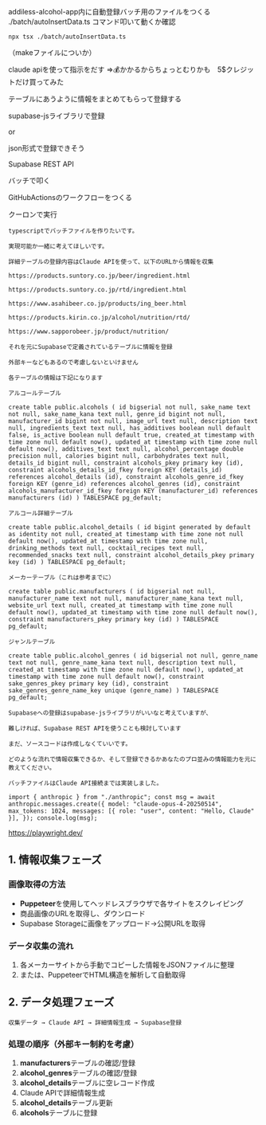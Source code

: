 addiless-alcohol-app内に自動登録バッチ用のファイルをつくる
./batch/autoInsertData.ts
コマンド叩いて動くか確認　
```
npx tsx ./batch/autoInsertData.ts
```


（makeファイルについか）

claude apiを使って指示をだす
⇒💰かかるからちょっとむりかも　5$クレジットだけ買ってみた



テーブルにあうように情報をまとめてもらって登録する

supabase-jsライブラリで登録

or

json形式で登録できそう

Supabase REST API

バッチで叩く

GitHubActionsのワークフローをつくる

クーロンで実行

```
typescriptでバッチファイルを作りたいです。

実現可能か一緒に考えてほしいです。

詳細テーブルの登録内容はClaude APIを使って、以下のURLから情報を収集

https://products.suntory.co.jp/beer/ingredient.html

https://products.suntory.co.jp/rtd/ingredient.html

https://www.asahibeer.co.jp/products/ing_beer.html

https://products.kirin.co.jp/alcohol/nutrition/rtd/

https://www.sapporobeer.jp/product/nutrition/

それを元にSupabaseで定義されているテーブルに情報を登録

外部キーなどもあるので考慮しないといけません

各テーブルの情報は下記になります

アルコールテーブル

create table public.alcohols ( id bigserial not null, sake_name text not null, sake_name_kana text null, genre_id bigint not null, manufacturer_id bigint not null, image_url text null, description text null, ingredients_text text null, has_additives boolean null default false, is_active boolean null default true, created_at timestamp with time zone null default now(), updated_at timestamp with time zone null default now(), additives_text text null, alcohol_percentage double precision null, calories bigint null, carbohydrates text null, details_id bigint null, constraint alcohols_pkey primary key (id), constraint alcohols_details_id_fkey foreign KEY (details_id) references alcohol_details (id), constraint alcohols_genre_id_fkey foreign KEY (genre_id) references alcohol_genres (id), constraint alcohols_manufacturer_id_fkey foreign KEY (manufacturer_id) references manufacturers (id) ) TABLESPACE pg_default;

アルコール詳細テーブル

create table public.alcohol_details ( id bigint generated by default as identity not null, created_at timestamp with time zone not null default now(), updated_at timestamp with time zone null, drinking_methods text null, cocktail_recipes text null, recommended_snacks text null, constraint alcohol_details_pkey primary key (id) ) TABLESPACE pg_default;

メーカーテーブル（これは参考までに）

create table public.manufacturers ( id bigserial not null, manufacturer_name text not null, manufacturer_name_kana text null, website_url text null, created_at timestamp with time zone null default now(), updated_at timestamp with time zone null default now(), constraint manufacturers_pkey primary key (id) ) TABLESPACE pg_default;

ジャンルテーブル

create table public.alcohol_genres ( id bigserial not null, genre_name text not null, genre_name_kana text null, description text null, created_at timestamp with time zone null default now(), updated_at timestamp with time zone null default now(), constraint sake_genres_pkey primary key (id), constraint sake_genres_genre_name_key unique (genre_name) ) TABLESPACE pg_default;

Supabaseへの登録はsupabase-jsライブラリがいいなと考えていますが、

難しければ、Supabase REST APIを使うことも検討しています

まだ、ソースコードは作成しなくていいです。

どのような流れで情報収集できるか、そして登録できるかあなたのプロ並みの情報能力を元に教えてください。

バッチファイルはClaude API接続までは実装しました。

import { anthropic } from "./anthropic"; const msg = await anthropic.messages.create({ model: "claude-opus-4-20250514", max_tokens: 1024, messages: [{ role: "user", content: "Hello, Claude" }], }); console.log(msg);
```

https://playwright.dev/

## 1. 情報収集フェーズ

### 画像取得の方法

- **Puppeteer**を使用してヘッドレスブラウザで各サイトをスクレイピング
- 商品画像のURLを取得し、ダウンロード
- Supabase Storageに画像をアップロード→公開URLを取得

### データ収集の流れ

1. 各メーカーサイトから手動でコピーした情報をJSONファイルに整理
2. または、PuppeteerでHTML構造を解析して自動取得


## 2. データ処理フェーズ

```
収集データ → Claude API → 詳細情報生成 → Supabase登録
```

### 処理の順序（外部キー制約を考慮）

1. **manufacturers**テーブルの確認/登録
2. **alcohol_genres**テーブルの確認/登録
3. **alcohol_details**テーブルに空レコード作成
4. Claude APIで詳細情報生成
5. **alcohol_details**テーブル更新
6. **alcohols**テーブルに登録